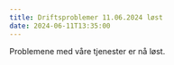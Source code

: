 ```yaml
---
title: Driftsproblemer 11.06.2024 løst
date: 2024-06-11T13:35:00
---
```

Problemene med våre tjenester er nå løst.
